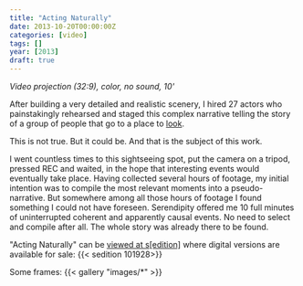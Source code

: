```yaml
---
title: "Acting Naturally"
date: 2013-10-20T00:00:00Z
categories: [video]
tags: []
year: [2013]
draft: true
---
```


_Video projection (32:9), color, no sound, 10'_

After building a very detailed and realistic scenery, I hired 27 actors who painstakingly rehearsed and staged this complex narrative telling the story of a group of people that go to a place to [look][2].
<!--more-->

This is not true. But it could be. And that is the subject of this work.

I went countless times to this sightseeing spot, put the camera on a tripod, pressed REC and waited, in the hope that interesting events would eventually take place. Having collected several hours of footage, my initial intention was to compile the most relevant moments into a pseudo-narrative. But somewhere among all those hours of footage I found something I could not have foreseen. Serendipity offered me 10 full minutes of uninterrupted coherent and apparently causal events. No need to select and compile after all. The whole story was already there to be found.

"Acting Naturally" can be [viewed at s[edition]][1] where digital versions are available for sale:
{{< sedition 101928>}}

Some frames:
{{< gallery "images/*" >}}

[1]: http://www.seditionart.com/nuno_godinho/acting-naturally
[2]: /nowhere